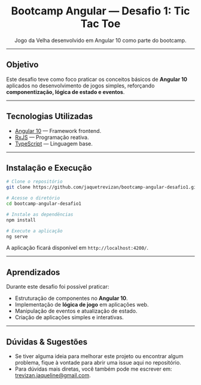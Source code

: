 <h1 align="center"> Bootcamp Angular — Desafio 1: Tic Tac Toe</h1>
<p align="center">Jogo da Velha desenvolvido em Angular 10 como parte do bootcamp.</p>

---

## Objetivo

Este desafio teve como foco praticar os conceitos básicos de **Angular 10** aplicados no desenvolvimento de jogos simples, reforçando **componentização, lógica de estado e eventos**.

---

## Tecnologias Utilizadas

- [Angular 10](https://angular.io/) — Framework frontend.  
- [RxJS](https://rxjs.dev/) — Programação reativa.  
- [TypeScript](https://www.typescriptlang.org/) — Linguagem base.  

---

## Instalação e Execução

```bash
# Clone o repositório
git clone https://github.com/jaquetrevizan/bootcamp-angular-desafio1.git

# Acesse o diretório
cd bootcamp-angular-desafio1

# Instale as dependências
npm install

# Execute a aplicação
ng serve
````

A aplicação ficará disponível em `http://localhost:4200/`.

---

## Aprendizados

Durante este desafio foi possível praticar:

* Estruturação de componentes no **Angular 10**.
* Implementação de **lógica de jogo** em aplicações web.
* Manipulação de eventos e atualização de estado.
* Criação de aplicações simples e interativas.

---

## Dúvidas & Sugestões

- Se tiver alguma ideia para melhorar este projeto ou encontrar algum problema, fique à vontade para abrir uma issue aqui no repositório.
- Para dúvidas mais diretas, você também pode me escrever em: trevizan.jaqueline@gmail.com.
